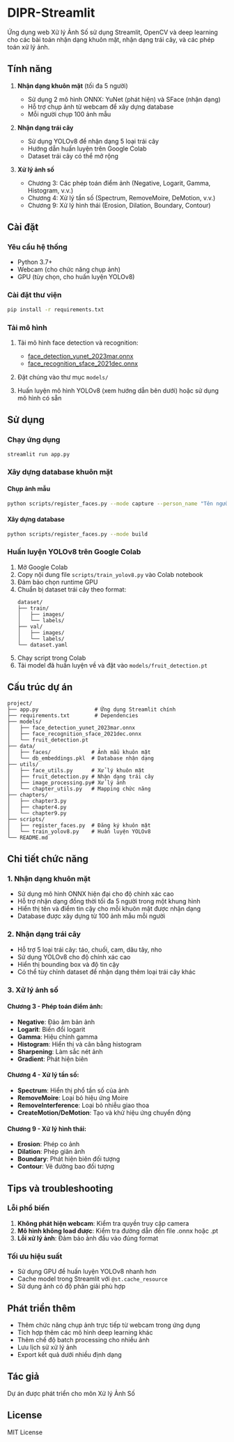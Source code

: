 # DIPR-Streamlit

Ứng dụng web Xử lý Ảnh Số sử dụng Streamlit, OpenCV và deep learning cho các bài toán nhận dạng khuôn mặt, nhận dạng trái cây, và các phép toán xử lý ảnh.

## Tính năng

1. **Nhận dạng khuôn mặt** (tối đa 5 người)
   - Sử dụng 2 mô hình ONNX: YuNet (phát hiện) và SFace (nhận dạng)
   - Hỗ trợ chụp ảnh từ webcam để xây dựng database
   - Mỗi người chụp 100 ảnh mẫu

2. **Nhận dạng trái cây** 
   - Sử dụng YOLOv8 để nhận dạng 5 loại trái cây
   - Hướng dẫn huấn luyện trên Google Colab
   - Dataset trái cây có thể mở rộng

3. **Xử lý ảnh số**
   - Chương 3: Các phép toán điểm ảnh (Negative, Logarit, Gamma, Histogram, v.v.)
   - Chương 4: Xử lý tần số (Spectrum, RemoveMoire, DeMotion, v.v.)
   - Chương 9: Xử lý hình thái (Erosion, Dilation, Boundary, Contour)

## Cài đặt

### Yêu cầu hệ thống
- Python 3.7+
- Webcam (cho chức năng chụp ảnh)
- GPU (tùy chọn, cho huấn luyện YOLOv8)

### Cài đặt thư viện
```bash
pip install -r requirements.txt
```

### Tải mô hình
1. Tải mô hình face detection và recognition:
   - [face_detection_yunet_2023mar.onnx](https://github.com/opencv/opencv_zoo/tree/main/models/face_detection_yunet)
   - [face_recognition_sface_2021dec.onnx](https://github.com/opencv/opencv_zoo/tree/main/models/face_recognition_sface)
   
2. Đặt chúng vào thư mục `models/`

3. Huấn luyện mô hình YOLOv8 (xem hướng dẫn bên dưới) hoặc sử dụng mô hình có sẵn

## Sử dụng

### Chạy ứng dụng
```bash
streamlit run app.py
```

### Xây dựng database khuôn mặt

#### Chụp ảnh mẫu
```bash
python scripts/register_faces.py --mode capture --person_name "Tên người"
```

#### Xây dựng database
```bash
python scripts/register_faces.py --mode build
```

### Huấn luyện YOLOv8 trên Google Colab

1. Mở Google Colab
2. Copy nội dung file `scripts/train_yolov8.py` vào Colab notebook
3. Đảm bảo chọn runtime GPU
4. Chuẩn bị dataset trái cây theo format:
   ```
   dataset/
   ├── train/
   │   ├── images/
   │   └── labels/
   ├── val/
   │   ├── images/
   │   └── labels/
   └── dataset.yaml
   ```
5. Chạy script trong Colab
6. Tải model đã huấn luyện về và đặt vào `models/fruit_detection.pt`

## Cấu trúc dự án

```
project/
├── app.py                  # Ứng dụng Streamlit chính
├── requirements.txt        # Dependencies
├── models/
│   ├── face_detection_yunet_2023mar.onnx
│   ├── face_recognition_sface_2021dec.onnx
│   └── fruit_detection.pt
├── data/
│   ├── faces/             # Ảnh mẫu khuôn mặt
│   └── db_embeddings.pkl  # Database nhận dạng
├── utils/
│   ├── face_utils.py      # Xử lý khuôn mặt
│   ├── fruit_detection.py # Nhận dạng trái cây
│   ├── image_processing.py# Xử lý ảnh
│   └── chapter_utils.py   # Mapping chức năng
├── chapters/
│   ├── chapter3.py
│   ├── chapter4.py
│   └── chapter9.py
├── scripts/
│   ├── register_faces.py  # Đăng ký khuôn mặt
│   └── train_yolov8.py    # Huấn luyện YOLOv8
└── README.md
```

## Chi tiết chức năng

### 1. Nhận dạng khuôn mặt

- Sử dụng mô hình ONNX hiện đại cho độ chính xác cao
- Hỗ trợ nhận dạng đồng thời tối đa 5 người trong một khung hình
- Hiển thị tên và điểm tin cậy cho mỗi khuôn mặt được nhận dạng
- Database được xây dựng từ 100 ảnh mẫu mỗi người

### 2. Nhận dạng trái cây

- Hỗ trợ 5 loại trái cây: táo, chuối, cam, dâu tây, nho
- Sử dụng YOLOv8 cho độ chính xác cao
- Hiển thị bounding box và độ tin cậy
- Có thể tùy chỉnh dataset để nhận dạng thêm loại trái cây khác

### 3. Xử lý ảnh số

#### Chương 3 - Phép toán điểm ảnh:
- **Negative**: Đảo âm bản ảnh
- **Logarit**: Biến đổi logarit
- **Gamma**: Hiệu chỉnh gamma
- **Histogram**: Hiển thị và cân bằng histogram
- **Sharpening**: Làm sắc nét ảnh
- **Gradient**: Phát hiện biên

#### Chương 4 - Xử lý tần số:
- **Spectrum**: Hiển thị phổ tần số của ảnh
- **RemoveMoire**: Loại bỏ hiệu ứng Moire
- **RemoveInterference**: Loại bỏ nhiễu giao thoa
- **CreateMotion/DeMotion**: Tạo và khử hiệu ứng chuyển động

#### Chương 9 - Xử lý hình thái:
- **Erosion**: Phép co ảnh
- **Dilation**: Phép giãn ảnh
- **Boundary**: Phát hiện biên đối tượng
- **Contour**: Vẽ đường bao đối tượng

## Tips và troubleshooting

### Lỗi phổ biến

1. **Không phát hiện webcam**: Kiểm tra quyền truy cập camera
2. **Mô hình không load được**: Kiểm tra đường dẫn đến file .onnx hoặc .pt
3. **Lỗi xử lý ảnh**: Đảm bảo ảnh đầu vào đúng format

### Tối ưu hiệu suất

- Sử dụng GPU để huấn luyện YOLOv8 nhanh hơn
- Cache model trong Streamlit với `@st.cache_resource`
- Sử dụng ảnh có độ phân giải phù hợp

## Phát triển thêm

- Thêm chức năng chụp ảnh trực tiếp từ webcam trong ứng dụng
- Tích hợp thêm các mô hình deep learning khác
- Thêm chế độ batch processing cho nhiều ảnh
- Lưu lịch sử xử lý ảnh
- Export kết quả dưới nhiều định dạng

## Tác giả

Dự án được phát triển cho môn Xử lý Ảnh Số

## License

MIT License
